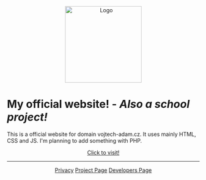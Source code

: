 <p align="center">
  <img src="https://www.vojtech-adam.cz/images/logo.svg" width="200" alt="Logo"/>
</p>

# My official website! - *Also a school project!*
This is a official website for domain vojtech-adam.cz. It uses mainly HTML, CSS and JS. I'm planning to add something with PHP.

<div class='parent' align="center">
  <div class='child' style="display: inline-block">
    <a align="center" href="https://www.vojtech-adam.cz/" target="_blank">Click to visit!</a>
  </div>
</div>

***

<div class='parent' align="center">
  <div class='child' style="display: inline-block">
    <a href="https://www.vojtech-adam.cz/privacy" target="_blank">Privacy</a>
  </div>
  <div class='child' style="display: inline-block">
    <a href="https://www.vojtech-adam.cz/" target="_blank">Project Page</a>
  </div>
  <div class='child' style="display: inline-block">
    <a href="https://www.vojtech-adam.cz/playstore" target="_blank">Developers Page</a>
  </div>
</div>